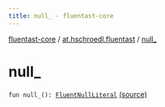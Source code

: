 ```yaml
---
title: null_ - fluentast-core
---
```


[fluentast-core](../index.html) / [at.hschroedl.fluentast](index.html) / [null_](.)

# null_

`fun null_(): `[`FluentNullLiteral`](../at.hschroedl.fluentast.ast.expression/-fluent-null-literal/index.html) [(source)](https://github.com/hschroedl/FluentAST/tree/master/core/src/main/kotlin//at.hschroedl.fluentast/Fluentast.kt#L76)